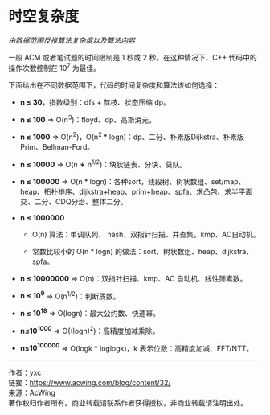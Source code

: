 # 时空复杂度

*由数据范围反推算法复杂度以及算法内容*

一般 ACM 或者笔试题的时间限制是 1 秒或 2 秒。在这种情况下，C++ 代码中的操作次数控制在 10<sup>7</sup> 为最佳。

下面给出在不同数据范围下，代码的时间复杂度和算法该如何选择：

- **n ≤ 30**，指数级别：dfs + 剪枝、状态压缩 dp。

- **n ≤ 100** => O(n<sup>3</sup>)：floyd、dp、高斯消元。

- **n ≤ 1000** => O(n<sup>2</sup>)，O(n<sup>2</sup> * logn)：dp、二分、朴素版Dijkstra、朴素版Prim、Bellman-Ford。

- **n ≤ 10000** => O(n ∗ n<sup>1/2</sup>)：块状链表、分块、莫队。

- **n ≤ 100000** => O(n * logn)：各种sort，线段树、树状数组、set/map、heap、拓扑排序、dijkstra+heap、prim+heap、spfa、求凸包、求半平面交、二分、CDQ分治、整体二分。

- **n ≤ 1000000**

  - O(n) 算法：单调队列、 hash、双指针扫描、并查集，kmp、AC自动机。

  - 常数比较小的 O(n * logn) 的做法：sort、树状数组、heap、dijkstra、spfa。

- **n ≤ 10000000** => O(n)：双指针扫描、kmp、AC 自动机、线性筛素数。

- **n ≤ 10<sup>9</sup>** => O(n<sup>1/2</sup>)：判断质数。

- **n ≤ 10<sup>18</sup>** => O(logn)：最大公约数、快速幂。

- **n≤10<sup>1000</sup>** => O((logn)<sup>2</sup>)：高精度加减乘除。

- **n≤10<sup>100000</sup>** => O(logk * loglogk)，k 表示位数：高精度加减、FFT/NTT。

---

作者：yxc    
链接：https://www.acwing.com/blog/content/32/    
来源：AcWing    
著作权归作者所有。商业转载请联系作者获得授权，非商业转载请注明出处。    